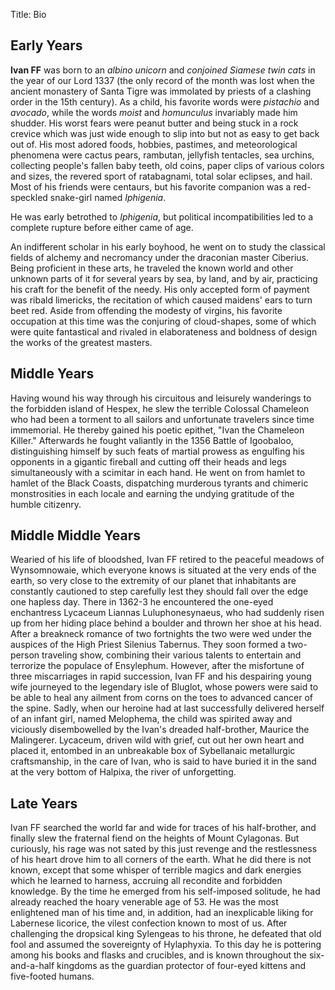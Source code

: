 Title: Bio

## Early Years

**Ivan FF** was born to an *albino unicorn* and *conjoined Siamese twin cats* in the year of our Lord 1337 (the only record of the month was lost when the ancient monastery of Santa Tigre was immolated by priests of a clashing order in the 15th century). As a child, his favorite words were *pistachio* and *avocado*, while the words *moist* and *homunculus* invariably made him shudder. His worst fears were peanut butter and being stuck in a rock crevice which was just wide enough to slip into but not as easy to get back out of. His most adored foods, hobbies, pastimes, and meteorological phenomena were cactus pears, rambutan, jellyfish tentacles, sea urchins, collecting people's fallen baby teeth, old coins, paper clips of various colors and sizes, the revered sport of ratabagnami, total solar eclipses, and hail. Most of his friends were centaurs, but his favorite companion was a red-speckled snake-girl named *Iphigenia*.

He was early betrothed to *Iphigenia*, but political incompatibilities led to a complete rupture before either came of age.

An indifferent scholar in his early boyhood, he went on to study the classical fields of alchemy and necromancy under the draconian master Ciberius. Being proficient in these arts, he traveled the known world and other unknown parts of it for several years by sea, by land, and by air, practicing his craft for the benefit of the needy. His only accepted form of payment was ribald limericks, the recitation of which caused maidens' ears to turn beet red. Aside from offending the modesty of virgins, his favorite occupation at this time was the conjuring of cloud-shapes, some of which were quite fantastical and rivaled in elaborateness and boldness of design the works of the greatest masters.

## Middle Years

Having wound his way through his circuitous and leisurely wanderings to the forbidden island of Hespex, he slew the terrible Colossal Chameleon who had been a torment to all sailors and unfortunate travelers since time immemorial. He thereby gained his poetic epithet, "Ivan the Chameleon Killer." Afterwards he fought valiantly in the 1356 Battle of Igoobaloo, distinguishing himself by such feats of martial prowess as engulfing his opponents in a gigantic fireball and cutting off their heads and legs simultaneously with a scimitar in each hand. He went on from hamlet to hamlet of the Black Coasts, dispatching murderous tyrants and chimeric monstrosities in each locale and earning the undying gratitude of the humble citizenry.

## Middle Middle Years

Wearied of his life of bloodshed, Ivan FF retired to the peaceful meadows of Wynsomnowaie, which everyone knows is situated at the very ends of the earth, so very close to the extremity of our planet that inhabitants are constantly cautioned to step carefully lest they should fall over the edge one hapless day. There in 1362-3 he encountered the one-eyed enchantress Lycaceum Liannas Luluphonesynaeus, who had suddenly risen up from her hiding place behind a boulder and thrown her shoe at his head. After a breakneck romance of two fortnights the two were wed under the auspices of the High Priest Silenius Tabernus. They soon formed a two-person traveling show, combining their various talents to entertain and terrorize the populace of Ensylephum. However, after the misfortune of three miscarriages in rapid succession, Ivan FF and his despairing young wife journeyed to the legendary isle of Bluglot, whose powers were said to be able to heal any ailment from corns on the toes to advanced cancer of the spine. Sadly, when our heroine had at last successfully delivered herself of an infant girl, named Melophema, the child was spirited away and viciously disembowelled by the Ivan's dreaded half-brother, Maurice the Malingerer. Lycaceum, driven wild with grief, cut out her own heart and placed it, entombed in an unbreakable box of Sybellanaic metallurgic craftsmanship, in the care of Ivan, who is said to have buried it in the sand at the very bottom of Halpixa, the river of unforgetting.

## Late Years

Ivan FF searched the world far and wide for traces of his half-brother, and finally slew the fraternal fiend on the heights of Mount Cylagonas. But curiously, his rage was not sated by this just revenge and the restlessness of his heart drove him to all corners of the earth. What he did there is not known, except that some whisper of terrible magics and dark energies which he learned to harness, accruing all recondite and forbidden knowledge. By the time he emerged from his self-imposed solitude, he had already reached the hoary venerable age of 53. He was the most enlightened man of his time and, in addition, had an inexplicable liking for Labernese licorice, the vilest confection known to most of us. After challenging the dropsical king Sylengeas to his throne, he defeated that old fool and assumed the sovereignty of Hylaphyxia. To this day he is pottering among his books and flasks and crucibles, and is known throughout the six-and-a-half kingdoms as the guardian protector of four-eyed kittens and five-footed humans.
